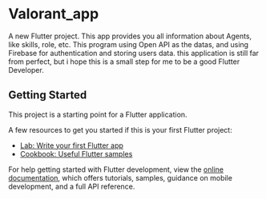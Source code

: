 # Valorant_app

A new Flutter project. This app provides you all information about Agents, like skills, role, etc. This program using Open API as the datas, and using Firebase for authentication and storing users data. this application is still far from perfect, but i hope this is a small step for me to be a good Flutter Developer.

## Getting Started

This project is a starting point for a Flutter application.

A few resources to get you started if this is your first Flutter project:

- [Lab: Write your first Flutter app](https://docs.flutter.dev/get-started/codelab)
- [Cookbook: Useful Flutter samples](https://docs.flutter.dev/cookbook)

For help getting started with Flutter development, view the
[online documentation](https://docs.flutter.dev/), which offers tutorials,
samples, guidance on mobile development, and a full API reference.
